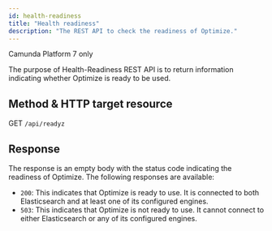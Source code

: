 ```yaml
---
id: health-readiness
title: "Health readiness"
description: "The REST API to check the readiness of Optimize."
---
```


<span class="badge badge--platform">Camunda Platform 7 only</span>

The purpose of Health-Readiness REST API is to return information indicating whether Optimize is ready to be used.

## Method & HTTP target resource

GET `/api/readyz`

## Response

The response is an empty body with the status code indicating the readiness of Optimize. The following responses are available:

- `200`: This indicates that Optimize is ready to use. It is connected to both Elasticsearch and at least one of its configured engines.
- `503`: This indicates that Optimize is not ready to use. It cannot connect to either Elasticsearch or any of its configured engines.
